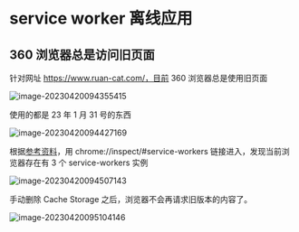 # service worker 离线应用

## 360 浏览器总是访问旧页面

针对网址 https://www.ruan-cat.com/，目前 360 浏览器总是使用旧页面

![image-20230420094355415](https://cdn.jsdelivr.net/gh/ruan-cat/img-store/img/image-20230420094355415.png)

使用的都是 23 年 1 月 31 号的东西

![image-20230420094427169](https://cdn.jsdelivr.net/gh/ruan-cat/img-store/img/image-20230420094427169.png)

根据[参考资料](https://juejin.cn/post/6844904035284156424)，用 chrome://inspect/#service-workers 链接进入，发现当前浏览器存在有 3 个 service-workers 实例

![image-20230420094507143](https://cdn.jsdelivr.net/gh/ruan-cat/img-store/img/image-20230420094507143.png)

手动删除 Cache Storage 之后，浏览器不会再请求旧版本的内容了。

![image-20230420095104146](https://cdn.jsdelivr.net/gh/ruan-cat/img-store/img/image-20230420095104146.png)
